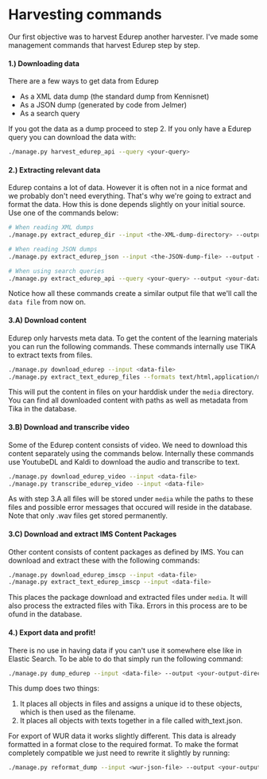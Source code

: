 Harvesting commands
===================

Our first objective was to harvest Edurep another harvester. 
I've made some management commands that harvest Edurep step by step.

#### 1.) Downloading data

There are a few ways to get data from Edurep
- As a XML data dump (the standard dump from Kennisnet)
- As a JSON dump (generated by code from Jelmer)
- As a search query

If you got the data as a dump proceed to step 2. If you only have a Edurep query you can download the data with:

```bash
./manage.py harvest_edurep_api --query <your-query>
```

#### 2.) Extracting relevant data

Edurep contains a lot of data. However it is often not in a nice format and we probably don't need everything.
That's why we're going to extract and format the data. How this is done depends slightly on your initial source.
Use one of the commands below:

```bash
# When reading XML dumps
./manage.py extract_edurep_dir --input <the-XML-dump-directory> --output <your-data-file>

# When reading JSON dumps
./manage.py extract_edurep_json --input <the-JSON-dump-file> --output <your-data-file>

# When using search queries
./manage.py extract_edurep_api --query <your-query> --output <your-data-file>
```

Notice how all these commands create a similar output file that we'll call the ```data file``` from now on.

#### 3.A) Download content

Edurep only harvests meta data. To get the content of the learning materials you can run the following commands.
These commands internally use TIKA to extract texts from files.

```bash
./manage.py download_edurep --input <data-file>
./manage.py extract_text_edurep_files --formats text/html,application/msword,application/octet-stream,application/pdf,application/vnd.openxmlformats-officedocument.wordprocessingml.document,vnd.openxmlformats-officedocument.presentationml.presentation  --input <data-file>
```

This will put the content in files on your harddisk under the ```media``` directory. 
You can find all downloaded content with paths as well as metadata from Tika in the database.

#### 3.B) Download and transcribe video

Some of the Edurep content consists of video. We need to download this content separately using the commands below.
Internally these commands use YoutubeDL and Kaldi to download the audio and transcribe to text.

```bash
./manage.py download_edurep_video --input <data-file>
./manage.py transcribe_edurep_video --input <data-file>
```

As with step 3.A all files will be stored under ```media``` while the paths to these files 
and possible error messages that occured will reside in the database.
Note that only .wav files get stored permanently.


#### 3.C) Download and extract IMS Content Packages

Other content consists of content packages as defined by IMS.
You can download and extract these with the following commands:

```bash
./manage.py download_edurep_imscp --input <data-file>
./manage.py extract_text_edurep_imscp --input <data-file>
```

This places the package download and extracted files under ```media```. It will also process the extracted files with Tika.
Errors in this process are to be ofund in the database.

#### 4.) Export data and profit!

There is no use in having data if you can't use it somewhere else like in Elastic Search.
To be able to do that simply run the following command:

```bash
./manage.py dump_edurep --input <data-file> --output <your-output-directory>
```

This dump does two things:
1. It places all objects in files and assigns a unique id to these objects, which is then used as the filename.
2. It places all objects with texts together in a file called with_text.json.

For export of WUR data it works slightly different.
This data is already formatted in a format close to the required format.
To make the format completely compatible we just need to rewrite it slightly by running:

```bash
./manage.py reformat_dump --input <wur-json-file> --output <your-output-directory>
```
